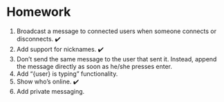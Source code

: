 # Homework

1. Broadcast a message to connected users when someone connects or disconnects. ✔️
2. Add support for nicknames. ✔️
3. Don’t send the same message to the user that sent it. Instead, append the message directly as soon as he/she presses enter.
4. Add “{user} is typing” functionality.
5. Show who’s online. ✔️
6. Add private messaging.
